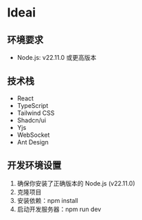# Ideai

## 环境要求

- Node.js: v22.11.0 或更高版本

## 技术栈

- React
- TypeScript
- Tailwind CSS
- Shadcn/ui
- Yjs
- WebSocket
- Ant Design

## 开发环境设置

1. 确保你安装了正确版本的 Node.js (v22.11.0)
2. 克隆项目
3. 安装依赖：npm install
4. 启动开发服务器：npm run dev
